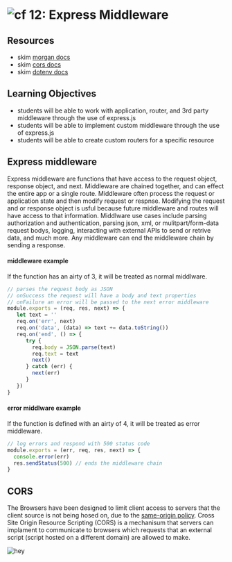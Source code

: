 ![cf](http://i.imgur.com/7v5ASc8.png) 12: Express Middleware
===

## Resources
* skim [morgan docs](https://github.com/expressjs/morgan)
* skim [cors docs](https://github.com/expressjs/cors)
* skim [dotenv docs](https://github.com/motdotla/dotenv)

## Learning Objectives
* students will be able to work with application, router, and 3rd party middleware through the use of express.js
* students will be able to implement custom middleware through the use of express.js
* students will be able to create custom routers for a specific resource

## Express middleware 
Express middleware are functions that have access to the request object, response object, and next. Middleware are chained together, and can effect the entire app or a single route. Middleware often process the request or application state and then modify request or respnse. Modifying the request and or response object is usful because future middleware and routes will have access to that information. Middlware use cases include parsing authorization and authentication, parsing json, xml, or mulitpart/form-data request bodys, logging, interacting with external APIs to send or retrive data, and much more. Any middleware can end the middleware chain by sending a response. 

#### middleware example 
If the function has an airty of 3, it will be treated as normal middlware.  
``` javascript
// parses the request body as JSON 
// onSuccess the request will have a body and text properties
// onFailure an error will be passed to the next error middleware
module.exports = (req, res, next) => {
   let text = ''
   req.on('err', next)
   req.on('data', (data) => text += data.toString())
   req.on('end', () => {
      try {
        req.body = JSON.parse(text)
        req.text = text
        next()
      } catch (err) {
        next(err)
      }
   })
}
```

#### error middlware example 
If the function is defined with an airty of 4, it will be treated as error middleware.  
``` javascript
// log errors and respond with 500 status code
module.exports = (err, req, res, next) => {
  console.error(err)
  res.sendStatus(500) // ends the middleware chain
}
```

## CORS
The Browsers have been designed to limit client access to servers that the client source is not being hosed on, due to the [same-origin policy](https://en.wikipedia.org/wiki/Same-origin_policy). Cross Site Origin Resource Scripting (CORS) is a mechanisum that servers can implament to communicate to browsers which requests that an external script (script hosted on a different domain) are allowed to make. 

 
 

![hey](www.html5rocks.com/static/images/cors_server_flowchart.png)
